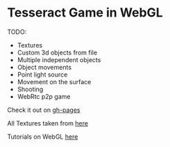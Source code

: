 # Tesseract Game in WebGL

TODO:

* Textures
* Custom 3d objects from file
* Multiple independent objects
* Object movements
* Point light source
* Movement on the surface
* Shooting
* WebRtc p2p game

Check it out on [gh-pages](https://xmanatee.github.io/tesseract)

All Textures taken from [here](https://3dtextures.me/category/lava)

Tutorials on WebGL [here](https://developer.mozilla.org/en-US/docs/Web/API/WebGL_API/Tutorial/Getting_started_with_WebGL)
